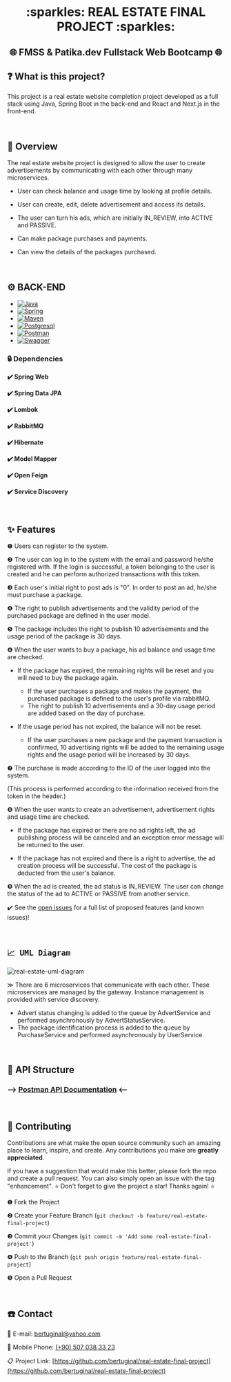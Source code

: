 <div align="center"><h1> :sparkles: REAL ESTATE FINAL PROJECT :sparkles: </h1></div>
<div align="center"><h2> 🌐 FMSS & Patika.dev Fullstack Web Bootcamp 🌐 </h2> </div>

## ❓ What is this project?
This project is a real estate website completion project developed as a full stack using Java, Spring Boot in the back-end and React and Next.js in the front-end.

&nbsp; 

## 🔎 Overview

The real estate website project is designed to allow the user to create advertisements by communicating with each other through many microservices.

* User can check balance and usage time by looking at profile details.

* User can create, edit, delete advertisement and access its details.

* The user can turn his ads, which are initially IN_REVIEW, into ACTIVE and PASSIVE.

* Can make package purchases and payments.

* Can view the details of the packages purchased.

&nbsp; 

## ⚙️ BACK-END

* [![Java][Java-logo]][Java-url]
* [![Spring][Spring-logo]][Spring-url]
* [![Maven][Maven-logo]][Maven-url]
* [![Postgresql][Postgresql-logo]][Postgresql-url]
* [![Postman][Postman-logo]][Postman-url]
* [![Swagger][Swagger-logo]][Swagger-url]
       

### 🔒 Dependencies
 
<b>✔️ Spring Web </b>

<b>✔️ Spring Data JPA </b>

<b>✔️ Lombok </b>

<b>✔️ RabbitMQ </b>

<b>✔️ Hibernate </b>

<b>✔️ Model Mapper </b>

<b>✔️ Open Feign </b>

<b>✔️ Service Discovery </b>

&nbsp; 

<!-- FEATURES -->
## ✨ Features

❶ Users can register to the system.
  
❷ The user can log in to the system with the email and password he/she registered with. If the login is successful, a token belonging to the user is created and he can perform authorized transactions with this token.

❸ Each user's initial right to post ads is "0". In order to post an ad, he/she must purchase a package.
  
❹ The right to publish advertisements and the validity period of the purchased package are defined in the user model.

❺ The package includes the right to publish 10 advertisements and the usage period of the package is 30 days.

❻ When the user wants to buy a package, his ad balance and usage time are checked.

* If the package has expired, the remaining rights will be reset and you will need to buy the package again.
  * If the user purchases a package and makes the payment, the purchased package is defined to the user's profile via rabbitMQ.
  * The right to publish 10 advertisements and a 30-day usage period are added based on the day of purchase.

* If the usage period has not expired, the balance will not be reset.
  * If the user purchases a new package and the payment transaction is confirmed, 10 advertising rights will be added to the remaining usage rights and the usage period will be increased by 30 days.

❼ The purchase is made according to the ID of the user logged into the system. 

(This process is performed according to the information received from the token in the header.)

❽ When the user wants to create an advertisement, advertisement rights and usage time are checked.

 * If the package has expired or there are no ad rights left, the ad publishing process will be canceled and an exception error message will be returned to the user.

* If the package has not expired and there is a right to advertise, the ad creation process will be successful. The cost of the package is deducted from the user's balance.

❾ When the ad is created, the ad status is IN_REVIEW. The user can change the status of the ad to ACTIVE or PASSIVE from another service.

✔️ See the [open issues](https://github.com/bertuginal/real-estate-final-project/issues) for a full list of proposed features (and known issues)!

&nbsp; 

##  `📈 UML Diagram` 

![real-estate-uml-diagram](https://github.com/bertuginal/real-estate-final-project/assets/73167951/8d488562-b396-4a8b-b785-a82d253e7da8)

≫ There are 6 microservices that communicate with each other. These microservices are managed by the gateway. Instance management is provided with service discovery.

* Advert status changing is added to the queue by AdvertService and performed asynchronously by AdvertStatusService.
* The package identification process is added to the queue by PurchaseService and performed asynchronously by UserService.

&nbsp; 

## 💱 API Structure

### ⟶ [Postman API Documentation](https://documenter.getpostman.com/view/27348572/2sA3e498aj) ⟵

&nbsp; 

## 🌱 Contributing

Contributions are what make the open source community such an amazing place to learn, inspire, and create. Any contributions you make are **greatly appreciated**.

If you have a suggestion that would make this better, please fork the repo and create a pull request. You can also simply open an issue with the tag "enhancement".
⭐ Don't forget to give the project a star! Thanks again! ⭐

❶ Fork the Project

❷ Create your Feature Branch (`git checkout -b feature/real-estate-final-project`)

❸  Commit your Changes (`git commit -m 'Add some real-estate-final-project'`)

❹  Push to the Branch (`git push origin feature/real-estate-final-project`)

❺ Open a Pull Request
   

&nbsp; 

<!-- CONTACT -->
## ☎️ Contact

📧 E-mail: [bertuginal@yahoo.com](mailto:bertuginal@yahoo.com)

📱 Mobile Phone: [(+90) 507 038 33 23](mailto:+905070383323)

📋 Project Link: [https://github.com/bertuginal/real-estate-final-project](https://github.com/bertuginal/real-estate-final-project)



&nbsp; 
<!-- MARKDOWN LINKS & IMAGES -->
<!-- https://www.markdownguide.org/basic-syntax/#reference-style-links -->
[contributors-shield]: https://img.shields.io/github/contributors/othneildrew/Best-README-Template.svg?style=for-the-badge
[contributors-url]: https://github.com/othneildrew/Best-README-Template/graphs/contributors
[forks-shield]: https://img.shields.io/github/forks/othneildrew/Best-README-Template.svg?style=for-the-badge
[forks-url]: https://github.com/othneildrew/Best-README-Template/network/members
[stars-shield]: https://img.shields.io/github/stars/othneildrew/Best-README-Template.svg?style=for-the-badge
[stars-url]: https://github.com/othneildrew/Best-README-Template/stargazers
[issues-shield]: https://img.shields.io/github/issues/othneildrew/Best-README-Template.svg?style=for-the-badge
[issues-url]: https://github.com/othneildrew/Best-README-Template/issues
[license-shield]: https://img.shields.io/github/license/othneildrew/Best-README-Template.svg?style=for-the-badge
[license-url]: https://github.com/othneildrew/Best-README-Template/blob/master/LICENSE.txt
[linkedin-shield]: https://img.shields.io/badge/-LinkedIn-black.svg?style=for-the-badge&logo=linkedin&colorB=555
[linkedin-url]: https://linkedin.com/in/othneildrew
[product-screenshot]: images/screenshot.png

[Java-logo]: https://img.shields.io/badge/java-000000?style=for-the-badge&logo=spring&logoColor=white
[Java-url]: https://www.java.com/tr/
[Spring-logo]: https://img.shields.io/badge/Spring_Boot-DD0031?style=for-the-badge&logo=springboot&logoColor=white
[Spring-url]: https://spring.io/
[Maven-logo]: https://img.shields.io/badge/maven-0769AD?style=for-the-badge&logo=jquery&logoColor=white
[Maven-url]: https://maven.apache.org
[Mongodb-logo]: https://img.shields.io/badge/Mongo_DB_(Database)-4A4A55?style=for-the-badge&logo=mongodb&logoColor=FF3E00
[Mongodb-url]: https://www.mongodb.com
[Postman-logo]: https://img.shields.io/badge/Postman-FF2D20?style=for-the-badge&logo=postman&logoColor=white
[Postman-url]: https://swagger.io
[Swagger-logo]: https://img.shields.io/badge/Swagger-563D7C?style=for-the-badge&logo=swagger&logoColor=white
[Swagger-url]: https://swagger.io
[Rest-logo]: https://img.shields.io/badge/Rest_Template-563D7C?style=for-the-badge&logo=rest&logoColor=white
[Rest-url]: https://img.shields.io/badge/Rest_Template-563D7C?style=for-the-badge&logo=rest&logoColor=white
[React-logo]: https://img.shields.io/badge/React-20232A?style=for-the-badge&logo=react&logoColor=61DAFB
[React-url]: https://reactjs.org/
[Vite-logo]: https://img.shields.io/badge/vite.js-35495E?style=for-the-badge&logo=vuedotjs&logoColor=906DFE
[Vite-url]: https://vitejs.dev
[Ant-Design-logo]: https://img.shields.io/badge/ant_design_(UI)-35495E?style=for-the-badge&logo=antdesign&logoColor=F7515E
[Ant-Design-url]: https://ant.design
[Postgresql-logo]: https://img.shields.io/badge/PostgreSQL-4A4A55?style=for-the-badge&logo=postgresql&logoColor=FF3E00
[Postgresql-url]: https://www.postgresql.org

[Vue-logo]: https://img.shields.io/badge/Vue.js-35495E?style=for-the-badge&logo=vuedotjs&logoColor=4FC08D
[Vue-url]: https://vuejs.org/
[Angular.io]: https://img.shields.io/badge/Angular-DD0031?style=for-the-badge&logo=angular&logoColor=white
[Angular-url]: https://angular.io/
[Svelte.dev]: https://img.shields.io/badge/Svelte-4A4A55?style=for-the-badge&logo=svelte&logoColor=FF3E00
[Svelte-url]: https://svelte.dev/
[Laravel.com]: https://img.shields.io/badge/Laravel-FF2D20?style=for-the-badge&logo=laravel&logoColor=white
[Laravel-url]: https://laravel.com
[Bootstrap.com]: https://img.shields.io/badge/Bootstrap-563D7C?style=for-the-badge&logo=bootstrap&logoColor=white
[Bootstrap-url]: https://getbootstrap.com
[JQuery.com]: https://img.shields.io/badge/jQuery-0769AD?style=for-the-badge&logo=jquery&logoColor=white
[JQuery-url]: https://jquery.com 


